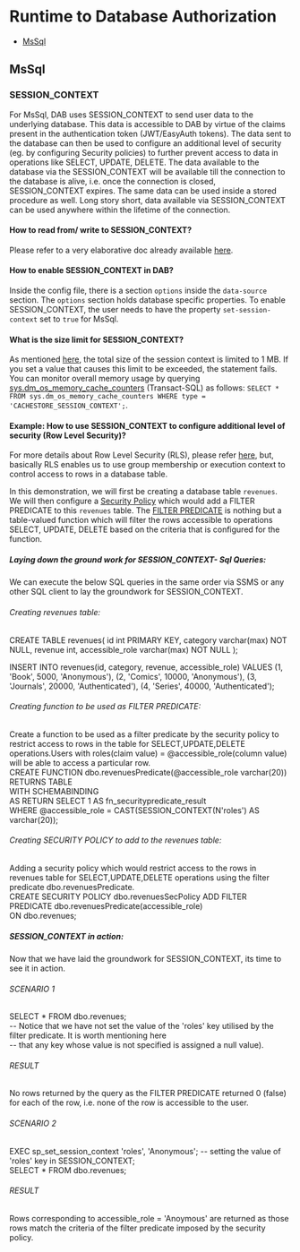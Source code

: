 # Runtime to Database Authorization

- [MsSql](#mssql)

## MsSql

### SESSION_CONTEXT

For MsSql, DAB uses SESSION_CONTEXT to send user data to the underlying database. This data is accessible to DAB by virtue of the claims present in the authentication token (JWT/EasyAuth tokens).
The data sent to the database can then be used to configure an additional level of security (eg. by configuring Security policies) to further prevent access
to data in operations like SELECT, UPDATE, DELETE. The data available to the database via the SESSION_CONTEXT will be available till the connection to the
database is alive, i.e. once the connection is closed, SESSION_CONTEXT expires. The same data can be used inside a stored procedure as well. Long story short,
data available via SESSION_CONTEXT can be used anywhere within the lifetime of the connection.

#### How to read from/ write to SESSION_CONTEXT?
Please refer to a very elaborative doc already available [here](https://learn.microsoft.com/en-us/sql/relational-databases/system-stored-procedures/sp-set-session-context-transact-sql?view=sql-server-ver16).

#### How to enable SESSION_CONTEXT in DAB?
Inside the config file, there is a section `options` inside the `data-source` section. The `options` section holds database specific properties. To enable SESSION_CONTEXT,
the user needs to have the property `set-session-context` set to `true` for MsSql.

#### What is the size limit for SESSION_CONTEXT?
As mentioned [here](https://learn.microsoft.com/en-us/sql/relational-databases/system-stored-procedures/sp-set-session-context-transact-sql?view=sql-server-ver16#remarks), 
the total size of the session context is limited to 1 MB. If you set a value that causes this limit to be exceeded, the statement fails. 
You can monitor overall memory usage by querying [sys.dm_os_memory_cache_counters](https://learn.microsoft.com/en-us/sql/relational-databases/system-dynamic-management-views/sys-dm-os-memory-cache-counters-transact-sql?view=sql-server-ver16) (Transact-SQL) as follows: 
`SELECT * FROM sys.dm_os_memory_cache_counters WHERE type = 'CACHESTORE_SESSION_CONTEXT';`.

#### Example: How to use SESSION_CONTEXT to configure additional level of security (Row Level Security)?
For more details about Row Level Security (RLS), please refer [here](https://learn.microsoft.com/en-us/sql/relational-databases/security/row-level-security?view=sql-server-ver16),
but, basically RLS enables us to use group membership or execution context to control access to rows in a database table.

In this demonstration, we will first be creating a database table `revenues`. We will then configure a [Security Policy](https://learn.microsoft.com/en-us/sql/t-sql/statements/create-security-policy-transact-sql?view=sql-server-ver16) which would add a FILTER PREDICATE
to this `revenues` table. The [FILTER PREDICATE](https://learn.microsoft.com/en-us/sql/relational-databases/security/row-level-security?view=sql-server-ver16#Description) is nothing but a table-valued function which will filter the rows accessible to operations SELECT, UPDATE, DELETE
based on the criteria that is configured for the function.



##### Laying down the ground work for SESSION_CONTEXT- Sql Queries:
We can execute the below SQL queries in the same order via SSMS or any other SQL client to lay the groundwork for SESSION_CONTEXT.

###### Creating revenues table:
CREATE TABLE revenues(
    id int PRIMARY KEY,
    category varchar(max) NOT NULL,
    revenue int,
    accessible_role varchar(max) NOT NULL
);

INSERT INTO revenues(id, category, revenue, accessible_role) VALUES (1, 'Book', 5000, 'Anonymous'), (2, 'Comics', 10000, 'Anonymous'), (3, 'Journals', 20000, 'Authenticated'), (4, 'Series', 40000, 'Authenticated');

###### Creating function to be used as FILTER PREDICATE:
Create a function to be used as a filter predicate by the security policy to restrict access to rows in the table for SELECT,UPDATE,DELETE operations.Users with roles(claim value) = @accessible_role(column value) will be able to access a particular row.  
CREATE FUNCTION dbo.revenuesPredicate(@accessible_role varchar(20))  
RETURNS TABLE  
WITH SCHEMABINDING  
AS RETURN SELECT 1 AS fn_securitypredicate_result  
WHERE @accessible_role = CAST(SESSION_CONTEXT(N'roles') AS varchar(20));  

###### Creating SECURITY POLICY to add to the revenues table:
Adding a security policy which would restrict access to the rows in revenues table for SELECT,UPDATE,DELETE operations using the filter predicate dbo.revenuesPredicate.  
CREATE SECURITY POLICY dbo.revenuesSecPolicy 
ADD FILTER PREDICATE dbo.revenuesPredicate(accessible_role)  
ON dbo.revenues;  

##### SESSION_CONTEXT in action:
Now that we have laid the groundwork for SESSION_CONTEXT, its time to see it in action.  

###### SCENARIO 1
SELECT * FROM dbo.revenues;  
-- Notice that we have not set the value of the 'roles' key utilised by the filter predicate. It is worth mentioning here  
-- that any key whose value is not specified is assigned a null value).  

###### RESULT
No rows returned by the query as the FILTER PREDICATE returned 0 (false) for each of the row, i.e. none of the row is accessible to the user.  

###### SCENARIO 2
EXEC sp_set_session_context 'roles', 'Anonymous'; -- setting the value of 'roles' key in SESSION_CONTEXT;  
SELECT * FROM dbo.revenues;  

###### RESULT
Rows corresponding to accessible_role = 'Anoymous' are returned as those rows match the criteria of the filter predicate imposed by the security policy.  
